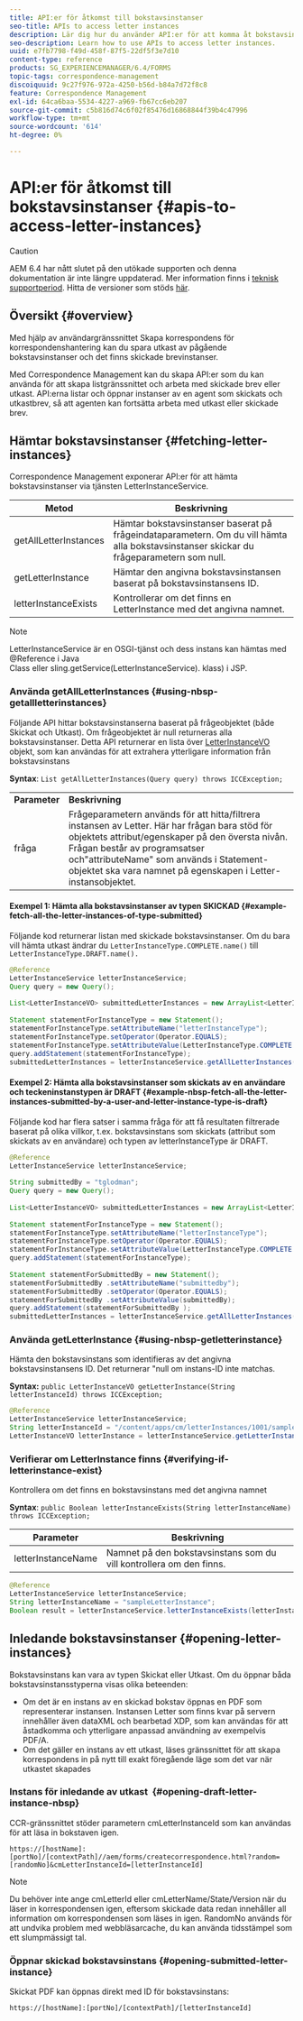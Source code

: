 ```yaml
---
title: API:er för åtkomst till bokstavsinstanser
seo-title: APIs to access letter instances
description: Lär dig hur du använder API:er för att komma åt bokstavsinstanser.
seo-description: Learn how to use APIs to access letter instances.
uuid: e7fb7798-f49d-458f-87f5-22df5f3e7d10
content-type: reference
products: SG_EXPERIENCEMANAGER/6.4/FORMS
topic-tags: correspondence-management
discoiquuid: 9c27f976-972a-4250-b56d-b84a7d72f8c8
feature: Correspondence Management
exl-id: 64ca6baa-5534-4227-a969-fb67cc6eb207
source-git-commit: c5b816d74c6f02f85476d16868844f39b4c47996
workflow-type: tm+mt
source-wordcount: '614'
ht-degree: 0%

---
```


# API:er för åtkomst till bokstavsinstanser {#apis-to-access-letter-instances}

>[!CAUTION]
>
>AEM 6.4 har nått slutet på den utökade supporten och denna dokumentation är inte längre uppdaterad. Mer information finns i [teknisk supportperiod](https://helpx.adobe.com/support/programs/eol-matrix.html). Hitta de versioner som stöds [här](https://experienceleague.adobe.com/docs/).

## Översikt {#overview}

Med hjälp av användargränssnittet Skapa korrespondens för korrespondenshantering kan du spara utkast av pågående bokstavsinstanser och det finns skickade brevinstanser.

Med Correspondence Management kan du skapa API:er som du kan använda för att skapa listgränssnittet och arbeta med skickade brev eller utkast. API:erna listar och öppnar instanser av en agent som skickats och utkastbrev, så att agenten kan fortsätta arbeta med utkast eller skickade brev.

## Hämtar bokstavsinstanser {#fetching-letter-instances}

Correspondence Management exponerar API:er för att hämta bokstavsinstanser via tjänsten LetterInstanceService.

| Metod | Beskrivning |
|--- |--- |
| getAllLetterInstances | Hämtar bokstavsinstanser baserat på frågeindataparametern. Om du vill hämta alla bokstavsinstanser skickar du frågeparametern som null. |
| getLetterInstance | Hämtar den angivna bokstavsinstansen baserat på bokstavsinstansens ID. |
| letterInstanceExists | Kontrollerar om det finns en LetterInstance med det angivna namnet. |

>[!NOTE]
>
>LetterInstanceService är en OSGI-tjänst och dess instans kan hämtas med @Reference i Java\
>Class eller sling.getService(LetterInstanceService). klass) i JSP.

### Använda getAllLetterInstances {#using-nbsp-getallletterinstances}

Följande API hittar bokstavsinstanserna baserat på frågeobjektet (både Skickat och Utkast). Om frågeobjektet är null returneras alla bokstavsinstanser. Detta API returnerar en lista över [LetterInstanceVO](https://helpx.adobe.com/aem-forms/6-2/javadocs/com/adobe/icc/dbforms/obj/LetterInstanceVO.html) objekt, som kan användas för att extrahera ytterligare information från bokstavsinstans

**Syntax**: `List getAllLetterInstances(Query query) throws ICCException;`

<table> 
 <tbody> 
  <tr> 
   <td><strong>Parameter</strong></td> 
   <td><strong>Beskrivning</strong></td> 
  </tr> 
  <tr> 
   <td>fråga</td> 
   <td>Frågeparametern används för att hitta/filtrera instansen av Letter. Här har frågan bara stöd för objektets attribut/egenskaper på den översta nivån. Frågan består av programsatser och"attributeName" som används i Statement-objektet ska vara namnet på egenskapen i Letter-instansobjektet.<br /> </td> 
  </tr> 
 </tbody> 
</table>

#### Exempel 1: Hämta alla bokstavsinstanser av typen SKICKAD {#example-fetch-all-the-letter-instances-of-type-submitted}

Följande kod returnerar listan med skickade bokstavsinstanser. Om du bara vill hämta utkast ändrar du `LetterInstanceType.COMPLETE.name()` till `LetterInstanceType.DRAFT.name().`

```java
@Reference
LetterInstanceService letterInstanceService;
Query query = new Query();
 
List<LetterInstanceVO> submittedLetterInstances = new ArrayList<LetterInstanceVO>();
 
Statement statementForInstanceType = new Statement();
statementForInstanceType.setAttributeName("letterInstanceType");
statementForInstanceType.setOperator(Operator.EQUALS);
statementForInstanceType.setAttributeValue(LetterInstanceType.COMPLETE.name());
query.addStatement(statementForInstanceType);
submittedLetterInstances = letterInstanceService.getAllLetterInstances(query);
```

#### Exempel 2: Hämta alla bokstavsinstanser som skickats av en användare och teckeninstanstypen är DRAFT {#example-nbsp-fetch-all-the-letter-instances-submitted-by-a-user-and-letter-instance-type-is-draft}

Följande kod har flera satser i samma fråga för att få resultaten filtrerade baserat på olika villkor, t.ex. bokstavsinstans som skickats (attribut som skickats av en användare) och typen av letterInstanceType är DRAFT.

```java
@Reference
LetterInstanceService letterInstanceService;
 
String submittedBy = "tglodman";
Query query = new Query();
 
List<LetterInstanceVO> submittedLetterInstances = new ArrayList<LetterInstanceVO>();
 
Statement statementForInstanceType = new Statement();
statementForInstanceType.setAttributeName("letterInstanceType");
statementForInstanceType.setOperator(Operator.EQUALS);
statementForInstanceType.setAttributeValue(LetterInstanceType.COMPLETE.name());
query.addStatement(statementForInstanceType);
 
Statement statementForSubmittedBy = new Statement();
statementForSubmittedBy .setAttributeName("submittedby");
statementForSubmittedBy .setOperator(Operator.EQUALS);
statementForSubmittedBy .setAttributeValue(submittedBy);
query.addStatement(statementForSubmittedBy );
submittedLetterInstances = letterInstanceService.getAllLetterInstances(query);
```

### Använda getLetterInstance {#using-nbsp-getletterinstance}

Hämta den bokstavsinstans som identifieras av det angivna bokstavsinstansens ID. Det returnerar &quot;null om instans-ID inte matchas.

**Syntax:** `public LetterInstanceVO getLetterInstance(String letterInstanceId) throws ICCException;`

```java
@Reference
LetterInstanceService letterInstanceService;
String letterInstanceId = "/content/apps/cm/letterInstances/1001/sampleLetterInstance";
LetterInstanceVO letterInstance = letterInstanceService.getLetterInstance(letterInstanceId );
```

### Verifierar om LetterInstance finns {#verifying-if-letterinstance-exist}

Kontrollera om det finns en bokstavsinstans med det angivna namnet

**Syntax**: `public Boolean letterInstanceExists(String letterInstanceName) throws ICCException;`

| **Parameter** | **Beskrivning** |
|---|---|
| letterInstanceName | Namnet på den bokstavsinstans som du vill kontrollera om den finns. |

```java
@Reference
LetterInstanceService letterInstanceService;
String letterInstanceName = "sampleLetterInstance";
Boolean result = letterInstanceService.letterInstanceExists(letterInstanceName );
```

## Inledande bokstavsinstanser {#opening-letter-instances}

Bokstavsinstans kan vara av typen Skickat eller Utkast. Om du öppnar båda bokstavsinstansstyperna visas olika beteenden:

* Om det är en instans av en skickad bokstav öppnas en PDF som representerar instansen. Instansen Letter som finns kvar på servern innehåller även dataXML och bearbetad XDP, som kan användas för att åstadkomma och ytterligare anpassad användning av exempelvis PDF/A.
* Om det gäller en instans av ett utkast, läses gränssnittet för att skapa korrespondens in på nytt till exakt föregående läge som det var när utkastet skapades

### Instans för inledande av utkast  {#opening-draft-letter-instance-nbsp}

CCR-gränssnittet stöder parametern cmLetterInstanceId som kan användas för att läsa in bokstaven igen.

`https://[hostName]:[portNo]/[contextPath]//aem/forms/createcorrespondence.html?random=[randomNo]&cmLetterInstanceId=[letterInstanceId]`

>[!NOTE]
>
>Du behöver inte ange cmLetterId eller cmLetterName/State/Version när du läser in korrespondensen igen, eftersom skickade data redan innehåller all information om korrespondensen som läses in igen. RandomNo används för att undvika problem med webbläsarcache, du kan använda tidsstämpel som ett slumpmässigt tal.

### Öppnar skickad bokstavsinstans {#opening-submitted-letter-instance}

Skickat PDF kan öppnas direkt med ID för bokstavsinstans:

`https://[hostName]:[portNo]/[contextPath]/[letterInstanceId]`
